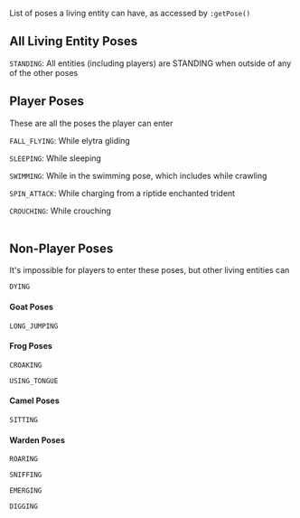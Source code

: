 List of poses a living entity can have, as accessed by <code>:getPose()</code>

## All Living Entity Poses

<code>STANDING</code>: All entities (including players) are STANDING when outside of any of the other poses

## Player Poses
These are all the poses the player can enter

<code>FALL_FLYING</code>: While elytra gliding<br/>

<code>SLEEPING</code>: While sleeping<br/>

<code>SWIMMING</code>: While in the swimming pose, which includes while crawling<br/>

<code>SPIN_ATTACK</code>: While charging from a riptide enchanted trident<br/>

<code>CROUCHING</code>: While crouching<br/><br/>

## Non-Player Poses

It's impossible for players to enter these poses, but other living entities can

<code>DYING</code>

#### Goat Poses

<code>LONG_JUMPING</code>

#### Frog Poses

<code>CROAKING</code><br/>

<code>USING_TONGUE</code>

#### Camel Poses

<code>SITTING</code>

#### Warden Poses

<code>ROARING</code><br/>

<code>SNIFFING</code><br/>

<code>EMERGING</code><br/>

<code>DIGGING</code>